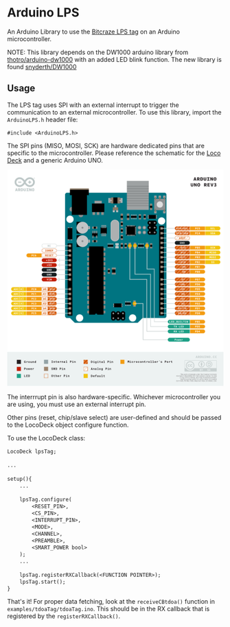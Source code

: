 # Arduino LPS

An Arduino Library to use the [Bitcraze LPS tag](https://www.bitcraze.io/products/loco-positioning-deck/) on an Arduino microcontroller.

NOTE: This library depends on the DW1000 arduino library from [thotro/arduino-dw1000](https://github.com/thotro/arduino-dw1000) with an added LED blink function. The new library is found [snyderth/DW1000](https://github.com/snyderth/DW1000)

## Usage

The LPS tag uses SPI with an external interrupt to trigger the communication to an external microcontroller. To use this library, import the `ArduinoLPS.h` header file:
```
#include <ArduinoLPS.h>
```

The SPI pins (MISO, MOSI, SCK) are hardware dedicated pins that are specific to the microcontroller. Please reference the schematic for the [Loco Deck](https://wiki.bitcraze.io/_media/projects:lps:loco_deck_revd.pdf) and a generic Arduino UNO.

![Arduino UNO schematic](images/arduino-schema.png)

The interrrupt pin is also hardware-specific. Whichever microcontroller you are using, you must use an external interrupt pin.

Other pins (reset, chip/slave select) are user-defined and should be passed to the LocoDeck object configure function.

To use the LocoDeck class:
```
LocoDeck lpsTag;

...

setup(){
    ...
    
    lpsTag.configure(
        <RESET_PIN>,
        <CS_PIN>,
        <INTERRUPT_PIN>,
        <MODE>,
        <CHANNEL>,
        <PREAMBLE>,
        <SMART_POWER bool>
    );
    ...

    lpsTag.registerRXCallback(<FUNCTION POINTER>);
    lpsTag.start();
}
```

That's it! For proper data fetching, look at the `receiveCBtdoa()` function in `examples/tdoaTag/tdoaTag.ino`. This should be in the RX callback that is registered by the `registerRXCallback()`.

